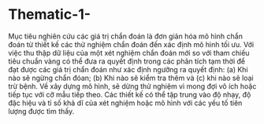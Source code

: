 # Thematic-1-
Mục tiêu nghiên cứu các giá trị chẩn đoán là đơn giản hóa mô hình chẩn đoán từ thiết kế các thử nghiệm chẩn đoán đến xác định mô hình tối ưu. Với việc thu thập dữ liệu của một xét nghiệm chẩn đoán mới so với tham chiếu tiêu chuẩn vàng có thể đưa ra quyết định trong các phân tích tạm thời để đạt được các giá trị chẩn đoán như xác định ngưỡng ra quyết định: (a) Khi nào sẽ ngừng chẩn đóan; (b) Khi nào sẽ kiểm tra thêm và (c) khi nào sẽ loại trừ bệnh. Về xây dựng mô hình, sẽ dừng thử nghiệm vì mong đợi vô ích hoặc tiếp tục với cỡ mẫu tiếp theo. Các thiết kế có thể tập trung vào độ nhạy, độ đặc hiệu và tỉ số khả dĩ của xét nghiệm hoặc mô hình với các yếu tố tiên lượng được tìm thấy. 

